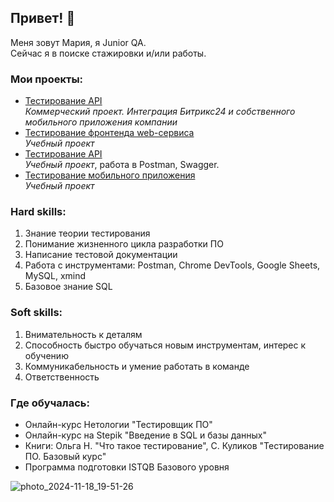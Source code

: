 ## Привет! 👋
Меня зовут Мария, я Junior QA. <br>
Сейчас я в поиске стажировки и/или работы. <br>

### Мои проекты:
* [Тестирование API](https://github.com/malsmasher/Integration-of-Bitrix-24-with-a-mobile-application)<br>
  *Коммерческий проект. Интеграция Битрикс24 и собственного мобильного приложения компании*
* [Тестирование фронтенда web-сервиса](https://github.com/malsmasher/Test-cases-for-the-form?tab=readme-ov-file)<br>
  *Учебный проект*
* [Тестирование API](https://github.com/malsmasher/Test-task)<br>
  *Учебный проект*, работа в Postman, Swagger.
* [Тестирование мобильного приложения](https://github.com/malsmasher/NEXTRACKER-app?tab=readme-ov-file)<br>
  *Учебный проект*


### Hard skills:
1. Знание теории тестирования
2. Понимание жизненного цикла разработки ПО
3. Написание тестовой документации
4. Работа с инструментами: Postman, Chrome DevTools, Google Sheets, MySQL, xmind
5. Базовое знание SQL

### Soft skills:
1. Внимательность к деталям
2. Способность быстро обучаться новым инструментам, интерес к обучению
3. Коммуникабельность и умение работать в команде
4. Ответственность

### Где обучалась:
- Онлайн-курс Нетологии "Тестировщик ПО"
- Онлайн-курс на Stepik "Введение в SQL и базы данных"
- Книги: Ольга Н. "Что такое тестирование", С. Куликов "Тестирование ПО. Базовый курс"
- Программа подготовки ISTQB Базового уровня

![photo_2024-11-18_19-51-26](https://github.com/user-attachments/assets/56aa3cb9-8892-4c71-a60b-8b11d139ffae)
